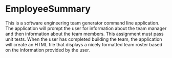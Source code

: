 # EmployeeSummary
This is a software engineering team generator command line application. The application will prompt the user for information about the team manager and then information about the team members. This assignment must pass unit tests. When the user has completed building the team, the application will create an HTML file that displays a nicely formatted team roster based on the information provided by the user.

